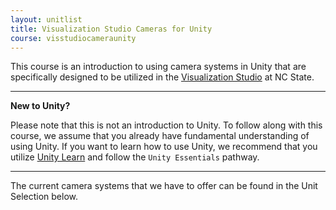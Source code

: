 ```yaml
---
layout: unitlist
title: Visualization Studio Cameras for Unity
course: visstudiocameraunity
---
```


This course is an introduction to using camera systems in Unity that are specifically designed to be utilized in the [Visualization Studio](https://www.lib.ncsu.edu/spaces/visualization-studio) at NC State.

---

**New to Unity?**

Please note that this is not an introduction to Unity. To follow along with this course, we assume that you already have fundamental understanding of using Unity. If you want to learn how to use Unity, we recommend that you utilize [Unity Learn](https://learn.unity.com/pathway/unity-essentials) and follow the ```Unity Essentials``` pathway.

---

The current camera systems that we have to offer can be found in the Unit Selection below.